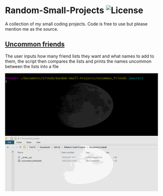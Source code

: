 # Random-Small-Projects ![License](https://img.shields.io/badge/license-Creative%20Commons%20Attribution%204.0-informational)
A collection of my small coding projects. Code is free to use but please mention me as the source.

## [Uncommon friends](Uncommon_friends/)
The user inputs how many friend lists they want and what names to add to them, the script then compares the lists and prints the names uncommon between the lists into a file

![Running the code](Uncommon_friends/test.gif)
![Resulting text file](Uncommon_friends/result.gif)
